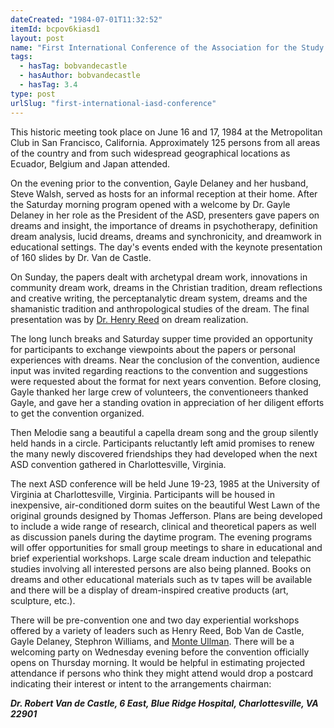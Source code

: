 ```yaml
---
dateCreated: "1984-07-01T11:32:52"
itemId: bcpov6kiasd1
layout: post
name: "First International Conference of the Association for the Study of Dreams"
tags:
  - hasTag: bobvandecastle
  - hasAuthor: bobvandecastle
  - hasTag: 3.4
type: post
urlSlug: "first-international-iasd-conference"
---
```


This historic meeting took place on June 16 and 17, 1984 at the Metropolitan Club in San Francisco, California. Approximately 125 persons from all areas of the country and from such widespread geographical locations as Ecuador, Belgium and Japan attended. 

On the evening prior to the convention, Gayle Delaney and her husband, Steve Walsh, served as hosts for an informal reception at their home. After the Saturday morning program opened with a welcome by Dr. Gayle Delaney in her role as the President of the ASD, presenters gave papers on dreams and insight, the importance of dreams in psychotherapy, definition dream analysis, lucid dreams, dreams and synchronicity, and dreamwork in educational settings. The day's events ended with the keynote presentation of 160 slides by Dr. Van de Castle. 

On Sunday, the papers dealt with archetypal dream work, innovations in community dream work, dreams in the Christian tradition, dream reflections and creative writing, the perceptanalytic dream system, dreams and the shamanistic tradition and anthropological studies of the dream. The final presentation was by [Dr. Henry Reed](../@henryreed) on dream realization. 

The long lunch breaks and Saturday supper time provided an opportunity for participants to exchange viewpoints about the papers or personal experiences with dreams. Near the conclusion of the convention, audience input was invited regarding reactions to the convention and suggestions were requested about the format for next years convention. Before closing, Gayle thanked her large crew of volunteers, the conventioneers thanked Gayle, and gave her a standing ovation in appreciation of her diligent efforts to get the convention organized. 

Then Melodie sang a beautiful a capella dream song and the group silently held hands in a circle. Participants reluctantly left amid promises to renew the many newly discovered friendships they had developed when the next ASD convention gathered in Charlottesville, Virginia. 

The next ASD conference will be held June 19-23, 1985 at the University of Virginia at Charlottesville, Virginia. Participants will be housed in inexpensive, air-conditioned dorm suites on the beautiful West Lawn of the original grounds designed by Thomas Jefferson. Plans are being developed to include a wide range of research, clinical and theoretical papers as well as discussion panels during the daytime program. The evening programs will offer opportunities for small group meetings to share in educational and brief experiential workshops. Large scale dream induction and telepathic studies involving all interested persons are also being planned. Books on dreams and other educational materials such as tv tapes will be available and there will be a display of dream-inspired creative products (art, sculpture, etc.). 

There will be pre-convention one and two day experiential workshops offered by a variety of leaders such as Henry Reed, Bob Van de Castle, Gayle Delaney, Stephron Williams, and [Monte Ullman](../@montagueullman). There will be a welcoming party on Wednesday evening before the convention officially opens on Thursday morning. It would be helpful in estimating projected attendance if persons who think they might attend would drop a postcard indicating their interest or intent to the arrangements chairman:

***Dr. Robert Van de Castle, 6 East, Blue Ridge Hospital, Charlottesville, VA 22901***